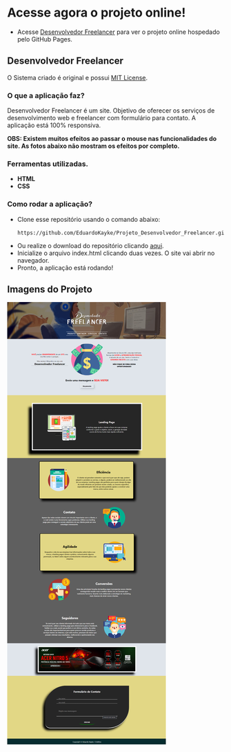 # Acesse agora o projeto online!
- Acesse <a href="https://eduardokayke.github.io/Projeto_Desenvolvedor_Freelancer/" title="Projeto no GitHub Pages">Desenvolvedor Freelancer</a> para ver o projeto online hospedado pelo GitHub Pages.

## Desenvolvedor Freelancer
O Sistema criado é original e possui [MIT License](https://github.com/EduardoKayke/Projeto_Desenvolvedor_Freelancer/blob/main/LICENSE).


### O que a aplicação faz?
Desenvolvedor Freelancer é um site. Objetivo de oferecer os serviços de desenvolvimento web e freelancer com formulário para contato. A aplicação está 100% responsiva.

__OBS: Existem muitos efeitos ao passar o mouse nas funcionalidades do site. As fotos abaixo não mostram os efeitos por completo.__
    
### Ferramentas utilizadas.
- __HTML__
- __CSS__

### Como rodar a aplicação?
- Clone esse repositório usando o comando abaixo:
    ```code
    https://github.com/EduardoKayke/Projeto_Desenvolvedor_Freelancer.git
    ```
- Ou realize o download do repositório clicando [aqui](https://github.com/EduardoKayke/Projeto_Desenvolvedor_Freelancer/archive/refs/heads/main.zip).
- Inicialize o arquivo index.html clicando duas vezes. O site vai abrir no navegador.
- Pronto, a aplicação está rodando!

## Imagens do Projeto
![Página inteira](source/image_readme/pagina_completa.jpg)
